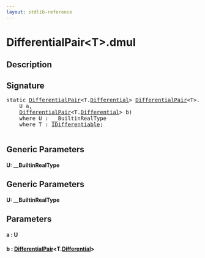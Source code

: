 ```yaml
---
layout: stdlib-reference
---
```


# DifferentialPair\<T\>\.dmul

## Description





## Signature 

<pre>
<span class='code_keyword'>static</span> <a href="/stdlib-reference/types/DifferentialPair/index" class="code_type">DifferentialPair</a>&lt;<span class="code_type">T</span>.<a href="/stdlib-reference/types/DifferentialPair/Differential" class="code_type">Differential</a>&gt; <a href="/stdlib-reference/types/DifferentialPair/index" class="code_type">DifferentialPair</a>&lt;<span class="code_type">T</span>&gt;.<a href="/stdlib-reference/types/DifferentialPair/dmul">dmul</a>&lt;U&gt;(
    U <span class='code_param'>a</span>,
    <a href="/stdlib-reference/types/DifferentialPair/index" class="code_type">DifferentialPair</a>&lt;<span class="code_type">T</span>.<a href="/stdlib-reference/types/DifferentialPair/Differential" class="code_type">Differential</a>&gt; <span class='code_param'>b</span>)
    <span class='code_keyword'>where</span> U : __BuiltinRealType
    <span class='code_keyword'>where</span> <span class="code_type">T</span> : <a href="/stdlib-reference/interfaces/IDifferentiable/index" class="code_type">IDifferentiable</a>;

</pre>

## Generic Parameters

#### U: \_\_BuiltinRealType

## Generic Parameters

#### U: \_\_BuiltinRealType

## Parameters

#### a  : U
#### b  : [DifferentialPair](/stdlib-reference/types/DifferentialPair/index)\<T\.[Differential](/stdlib-reference/types/DifferentialPair/Differential)\>

